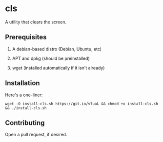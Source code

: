 # cls
A utility that clears the screen.
## Prerequisites
1. A debian-based distro (Debian, Ubuntu, etc)

2. APT and dpkg (should be preinstalled)

3. wget (installed automatically if it isn't already)
## Installation
Here's a one-liner:

`wget -O install-cls.sh https://git.io/v7uaL && chmod +x install-cls.sh && ./install-cls.sh`
## Contributing
Open a pull request, if desired.
